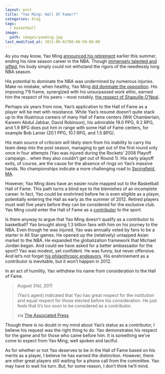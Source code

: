 ```yaml
---
layout: post
title: "Yao Ming: Hall Of Famer?"
categories: blog
tags:
  - basketball
image:
  path: images/yaoming.jpg
last_modified_at: 2011-09-01T08:08:50-08:00
---
```

As you may know, Yao Ming [announced his retirement](http://www.espn.com/nba/news/story?id=6749511) earlier this summer, ending his nine season career in the NBA. Though [immensely talented and gifted](https://www.youtube.com/watch?v=htm7b_saqcs), his body simply could not withstand the rigors of the needlessly long NBA season.

His potential to dominate the NBA was undermined by numerous injuries. Make no mistake, when healthy, Yao Ming [did dominate the opposition](https://www.youtube.com/watch?v=Xv47nwzmsvA). His imposing 7’6 frame, synergized with his unsurpassed work ethic, earned him the respect of his peers – most notably, [the respect of Shaquille O’Neal](https://www.youtube.com/watch?v=tjP0806a1Qg).

Perhaps six years from now, Yao’s application to the Hall of Fame as a player will be met with resistance. While Yao’s resumé doesn’t quite stack up to the illustrious careers of many Hall of Fame centers (Wilt Chamberlain, Kareem Abdul Jabbar, David Robinson), his admirable 19.0 PPG, 9.2 RPG, and 1.9 BPG does put him in range with some Hall of Fame centers, for example Bob Lanier (20.1 PPG, 10.1 RPG, and 1.5 BPG).

His main source of criticism will likely stem from his inability to carry his team deep into the post season, managing to get out of the first round only once in four attempts (Yao was injured during the Rockets’ 2008 Playoff campaign… when they also couldn’t get out of Round 1). His early playoff exits, of course, are the cause for the absence of rings on Yao’s massive hands. No championships indicate a more challenging road to [Springfield, MA](https://en.wikipedia.org/wiki/Naismith_Memorial_Basketball_Hall_of_Fame).

However, Yao Ming does have an easier route mapped out to the Basketball Hall of Fame. This path turns a blind eye to the blemishes of an incomplete career. In fact, Yao could be enshrined before he is even eligible as a player, potentially entering the Hall as early as the summer of 2012. Retired players must wait five years before they can be considered for the exclusive club. Yao Ming could enter the Hall of Fame as a [contributor](http://www.hoophall.com/events/enshrinement/election-process/) to the sport.

Is there anyway to argue that Yao Ming doesn’t qualify as a contributor to basketball? Yao brought along 1.3 billion fans with him on his journey to the NBA. Even though he was injured, Yao was annually voted by fans to be a starter in All Star games. He opened up the (relatively) untapped Asian market to the NBA. He expanded the globalization framework that Michael Jordan began. And could we have asked for a better ambassador for the sport? Yao was modest, yet confident. He was funny, but never offensive. And let’s not forget [his philanthropic endeavors](http://www.theyaomingfoundation.org/). His enshrinement as a contributor is inevitable, but it won’t happen in 2012.

In an act of humility, Yao withdrew his name from consideration to the Hall of Fame.

> August 31st, 2011
>
> (Yao’s agent) indicated that Yao has great respect for the institution and equal respect for those elected before his consideration. He just feels that it’s too soon to be considered as a contributor.
>
> via [The Associated Press](https://sports.yahoo.com/nba/blog/ball_dont_lie/post/because-hes-that-big-yao-ming-withdraws-his-name-from-early-hall-of-fame-consideration?urn=nba,wp8035)

Though there is no doubt in my mind about Yao’s status as a contributor, I believe his request was the right thing to do. Yao demonstrates his respect for the game and for those who came before him. It is something we’ve come to expect from Yao Ming; well spoken and tactful.

As for whether or not Yao deserves to be in the Hall of Fame based on his merits as a player, I believe he has earned the distinction. However, there are other great players still waiting for a phone call from the committee. Yao may have to wait his turn. But, for some reason, I don’t think he’ll mind.
